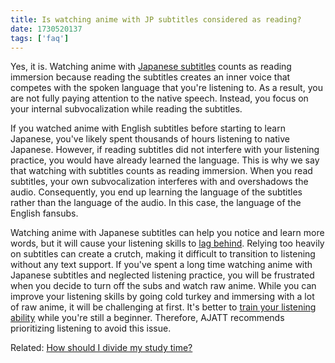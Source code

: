 ```yaml
---
title: Is watching anime with JP subtitles considered as reading?
date: 1730520137
tags: ['faq']
---
```


Yes, it is.
Watching anime with
[Japanese subtitles](mining-from-movies-and-tv-shows.html#obtain-subtitles)
counts as reading immersion
because reading the subtitles creates an inner voice
that competes with the spoken language that you're listening to.
As a result,
you are not fully paying attention to the native speech.
Instead,
you focus on your internal subvocalization while reading the subtitles.


If you watched anime with English subtitles before starting to learn Japanese,
you've likely spent thousands of hours listening to native Japanese.
However,
if reading subtitles did not interfere with your listening practice,
you would have already learned the language.
This is why we say that watching with subtitles counts as reading immersion.
When you read subtitles,
your own subvocalization interferes with and overshadows the audio.
Consequently,
you end up learning the language of the subtitles
rather than the language of the audio.
In this case, the language of the English fansubs.

Watching anime with Japanese subtitles can help you notice and learn more words,
but it will cause your listening skills to
[lag behind](is-it-harmful-to-always-have-tl-subtitles-on.html).
Relying too heavily on subtitles can create a crutch,
making it difficult to transition to listening without any text support.
If you've spent a long time watching anime with Japanese subtitles
and neglected listening practice,
you will be frustrated when you decide to turn off the subs and watch raw anime.
While you can improve your listening skills by going cold turkey
and immersing with a lot of raw anime,
it will be challenging at first.
It's better to
[train your listening ability](how-do-you-recommend-starting-on-listening-practice.html)
while you're still a beginner.
Therefore,
AJATT recommends prioritizing listening to avoid this issue.

Related: [How should I divide my study time?](how-should-i-divide-my-study-time.html)
